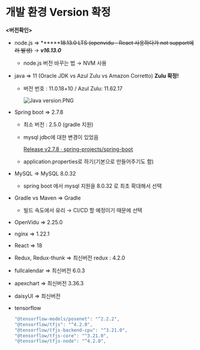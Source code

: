 # 개발 환경 Version 확정

**<버전확인>**

- node.js ⇒  ******~~18.13.0 LTS (openvidu - React 사용하다가 not support에러 발생)~~ → ***v16.13.0***
    - node.js 버전 바꾸는 법 → NVM 사용
- java ⇒ 11 (Oracle JDK vs Azul Zulu vs Amazon Corretto) **Zulu 확정!**
    
    - 버전 번호 : 11.0.18+10 /  Azul Zulu: 11.62.17
        
        ![Java version.PNG](%image/Java_version.png)
        
- Spring boot ⇒ 2.7.8
    - 최소 버전 : 2.5.0 (gradle 지원)
    - mysql jdbc에 대한 변경이 있었음
        
        [Release v2.7.8 · spring-projects/spring-boot](https://github.com/spring-projects/spring-boot/releases/tag/v2.7.8)
        
    - application.properties로 하기(기본으로 만들어주기도 함)
- MySQL ⇒ MySQL 8.0.32
    - spring boot 에서 mysql 지원을 8.0.32 로 최초 확대해서 선택
- Gradle vs Maven ⇒ Gradle
    - 빌드 속도에서 유리 → CI/CD 할 예정이기 때문에 선택
- OpenVidu ⇒ 2.25.0
- nginx ⇒ 1.22.1
- React ⇒ 18
- Redux, Redux-thunk ⇒ 최신버전 redux : 4.2.0
- fullcalendar ⇒ 최신버전 6.0.3
- apexchart ⇒ 최신버전 3.36.3
- daisyUI ⇒ 최신버전
- tensorflow
    
    ```jsx
    "@tensorflow-models/posenet": "^2.2.2",
    "@tensorflow/tfjs": "^4.2.0",
    "@tensorflow/tfjs-backend-cpu": "^3.21.0",
    "@tensorflow/tfjs-core": "^3.21.0",
    "@tensorflow/tfjs-node": "^4.2.0",
    ```
